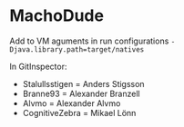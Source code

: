 MachoDude
=====
Add to VM aguments in run configurations
`-Djava.library.path=target/natives`

In GitInspector:

- Stalullsstigen = Anders Stigsson
- Branne93 = Alexander Branzell
- Alvmo = Alexander Alvmo
- CognitiveZebra = Mikael Lönn 
